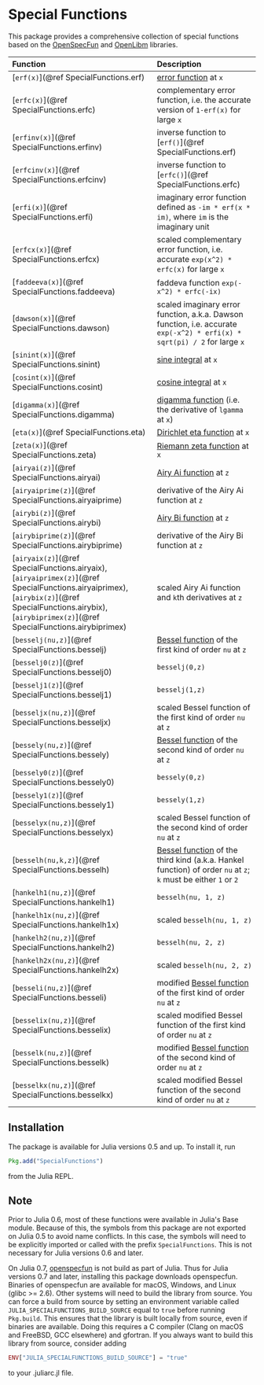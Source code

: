 # Special Functions

This package provides a comprehensive collection of special functions based on the
[OpenSpecFun](https://github.com/JuliaLang/openspecfun) and [OpenLibm](https://github.com/JuliaLang/openlibm)
libraries.

| Function                                                      | Description                                                                                                                                                     |
|:------------------------------------------------------------- |:--------------------------------------------------------------------------------------------------------------------------------------------------------------- |
| [`erf(x)`](@ref SpecialFunctions.erf)                         | [error function](https://en.wikipedia.org/wiki/Error_function) at `x`                                                                                           |
| [`erfc(x)`](@ref SpecialFunctions.erfc)                       | complementary error function, i.e. the accurate version of `1-erf(x)` for large `x`                                                                             |
| [`erfinv(x)`](@ref SpecialFunctions.erfinv)                   | inverse function to [`erf()`](@ref SpecialFunctions.erf)                                                                                                        |
| [`erfcinv(x)`](@ref SpecialFunctions.erfcinv)                 | inverse function to [`erfc()`](@ref SpecialFunctions.erfc)                                                                                                       |
| [`erfi(x)`](@ref SpecialFunctions.erfi)                       | imaginary error function defined as `-im * erf(x * im)`, where `im` is the imaginary unit                                                                       |
| [`erfcx(x)`](@ref SpecialFunctions.erfcx)                     | scaled complementary error function, i.e. accurate `exp(x^2) * erfc(x)` for large `x`                                                                           |
| [`faddeeva(x)`](@ref SpecialFunctions.faddeeva)               | faddeva function `exp(-x^2) * erfc(-ix)`                                                                           |
| [`dawson(x)`](@ref SpecialFunctions.dawson)                   | scaled imaginary error function, a.k.a. Dawson function, i.e. accurate `exp(-x^2) * erfi(x) * sqrt(pi) / 2` for large `x`                                       |
| [`sinint(x)`](@ref SpecialFunctions.sinint)                   | [sine integral](https://en.wikipedia.org/wiki/Trigonometric_integral) at `x` |
| [`cosint(x)`](@ref SpecialFunctions.cosint)                   | [cosine integral](https://en.wikipedia.org/wiki/Trigonometric_integral) at `x` |
| [`digamma(x)`](@ref SpecialFunctions.digamma)                 | [digamma function](https://en.wikipedia.org/wiki/Digamma_function) (i.e. the derivative of `lgamma` at `x`)                                                     |
| [`eta(x)`](@ref SpecialFunctions.eta)                         | [Dirichlet eta function](https://en.wikipedia.org/wiki/Dirichlet_eta_function) at `x`                                                                           |
| [`zeta(x)`](@ref SpecialFunctions.zeta)                       | [Riemann zeta function](https://en.wikipedia.org/wiki/Riemann_zeta_function) at `x`                                                                             |
| [`airyai(z)`](@ref SpecialFunctions.airyai)                   | [Airy Ai function](https://en.wikipedia.org/wiki/Airy_function) at `z`                                                                                          |
| [`airyaiprime(z)`](@ref SpecialFunctions.airyaiprime)         | derivative of the Airy Ai function at `z`                                                                                                                       |
| [`airybi(z)`](@ref SpecialFunctions.airybi)                   | [Airy Bi function](https://en.wikipedia.org/wiki/Airy_function) at `z`                                                                                          |
| [`airybiprime(z)`](@ref SpecialFunctions.airybiprime)         | derivative of the Airy Bi function at `z`                                                                                                                       |
| [`airyaix(z)`](@ref SpecialFunctions.airyaix), [`airyaiprimex(z)`](@ref SpecialFunctions.airyaiprimex), [`airybix(z)`](@ref SpecialFunctions.airybix), [`airybiprimex(z)`](@ref SpecialFunctions.airybiprimex) | scaled Airy Ai function and `k`th derivatives at `z`                                                                                                           |
| [`besselj(nu,z)`](@ref SpecialFunctions.besselj)              | [Bessel function](https://en.wikipedia.org/wiki/Bessel_function) of the first kind of order `nu` at `z`                                                         |
| [`besselj0(z)`](@ref SpecialFunctions.besselj0)               | `besselj(0,z)`                                                                                                                                                  |
| [`besselj1(z)`](@ref SpecialFunctions.besselj1)               | `besselj(1,z)`                                                                                                                                                  |
| [`besseljx(nu,z)`](@ref SpecialFunctions.besseljx)            | scaled Bessel function of the first kind of order `nu` at `z`                                                                                                   |
| [`bessely(nu,z)`](@ref SpecialFunctions.bessely)              | [Bessel function](https://en.wikipedia.org/wiki/Bessel_function) of the second kind of order `nu` at `z`                                                        |
| [`bessely0(z)`](@ref SpecialFunctions.bessely0)               | `bessely(0,z)`                                                                                                                                                  |
| [`bessely1(z)`](@ref SpecialFunctions.bessely1)               | `bessely(1,z)`                                                                                                                                                  |
| [`besselyx(nu,z)`](@ref SpecialFunctions.besselyx)            | scaled Bessel function of the second kind of order `nu` at `z`                                                                                                  |
| [`besselh(nu,k,z)`](@ref SpecialFunctions.besselh)            | [Bessel function](https://en.wikipedia.org/wiki/Bessel_function) of the third kind (a.k.a. Hankel function) of order `nu` at `z`; `k` must be either `1` or `2` |
| [`hankelh1(nu,z)`](@ref SpecialFunctions.hankelh1)            | `besselh(nu, 1, z)`                                                                                                                                             |
| [`hankelh1x(nu,z)`](@ref SpecialFunctions.hankelh1x)          | scaled `besselh(nu, 1, z)`                                                                                                                                      |
| [`hankelh2(nu,z)`](@ref SpecialFunctions.hankelh2)            | `besselh(nu, 2, z)`                                                                                                                                             |
| [`hankelh2x(nu,z)`](@ref SpecialFunctions.hankelh2x)          | scaled `besselh(nu, 2, z)`                                                                                                                                      |
| [`besseli(nu,z)`](@ref SpecialFunctions.besseli)              | modified [Bessel function](https://en.wikipedia.org/wiki/Bessel_function) of the first kind of order `nu` at `z`                                                |
| [`besselix(nu,z)`](@ref SpecialFunctions.besselix)            | scaled modified Bessel function of the first kind of order `nu` at `z`                                                                                          |
| [`besselk(nu,z)`](@ref SpecialFunctions.besselk)              | modified [Bessel function](https://en.wikipedia.org/wiki/Bessel_function) of the second kind of order `nu` at `z`                                               |
| [`besselkx(nu,z)`](@ref SpecialFunctions.besselkx)            | scaled modified Bessel function of the second kind of order `nu` at `z`                                                                                         |

## Installation

The package is available for Julia versions 0.5 and up. To install it, run

```julia
Pkg.add("SpecialFunctions")
```

from the Julia REPL.

## Note

Prior to Julia 0.6, most of these functions were available in Julia's Base module.
Because of this, the symbols from this package are not exported on Julia 0.5
to avoid name conflicts.
In this case, the symbols will need to be explicitly imported or called
with the prefix `SpecialFunctions`.
This is not necessary for Julia versions 0.6 and later.

On Julia 0.7, [openspecfun](https://github.com/JuliaLang/openspecfun) is not build as
part of Julia.
Thus for Julia versions 0.7 and later, installing this package downloads openspecfun.
Binaries of openspecfun are available for macOS, Windows, and Linux (glibc >= 2.6).
Other systems will need to build the library from source.
You can force a build from source by setting an environment variable called
`JULIA_SPECIALFUNCTIONS_BUILD_SOURCE` equal to `true` before running `Pkg.build`.
This ensures that the library is built locally from source, even if binaries are
available.
Doing this requires a C compiler (Clang on macOS and FreeBSD, GCC elsewhere) and
gfortran.
If you always want to build this library from source, consider adding

```julia
ENV["JULIA_SPECIALFUNCTIONS_BUILD_SOURCE"] = "true"
```

to your .juliarc.jl file.

